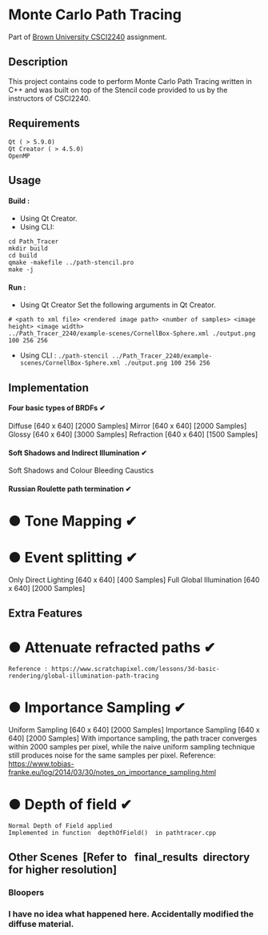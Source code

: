 # Monte Carlo Path Tracing

Part of [Brown University CSCI2240](https://dritchie.github.io/csci2240/) assignment.


## Description


This project contains code to perform Monte Carlo Path Tracing written in C++ and was built on top of the Stencil code
provided to us by the instructors of CSCI2240.

## Requirements

```
Qt ( > 5.9.0)
Qt Creator ( > 4.5.0)
OpenMP
```
## Usage

#### Build :

- Using Qt Creator.
- Using CLI:

```
cd Path_Tracer
mkdir build
cd build
qmake -makefile ../path-stencil.pro
make -j
```

#### Run :


- Using Qt Creator
Set the following arguments in Qt Creator.
```
# <path to xml file> <rendered image path> <number of samples> <image height> <image width>
../Path_Tracer_2240/example-scenes/CornellBox-Sphere.xml ./output.png 100 256 256
```
- Using CLI :
```./path-stencil ../Path_Tracer_2240/example-scenes/CornellBox-Sphere.xml ./output.png 100 256 256```


## Implementation

#### Four basic types of BRDFs ​✔



Diffuse [640 x 640] [2000 Samples] Mirror [640 x 640] [2000 Samples]
Glossy [640 x 640] [3000 Samples] Refraction [640 x 640] [1500 Samples]


#### Soft Shadows and Indirect Illumination ​✔

Soft Shadows and Colour Bleeding Caustics

#### Russian Roulette path termination ​✔

# ● Tone Mapping ​✔

# ● Event splitting ​✔

Only Direct Lighting [640 x 640] [400 Samples] Full Global Illumination [640 x 640] [2000 Samples]


## Extra Features

# ● Attenuate refracted paths ​ ​✔

```
Reference : ​https://www.scratchapixel.com/lessons/3d-basic-rendering/global-illumination-path-tracing
```
# ● Importance Sampling ​✔

Uniform Sampling [640 x 640] [2000 Samples] Importance Sampling [640 x 640] [2000 Samples]
With importance sampling, the path tracer converges within 2000 samples per pixel, while the naive uniform sampling
technique still produces noise for the same samples per pixel.
Reference: ​https://www.tobias-franke.eu/log/2014/03/30/notes_on_importance_sampling.html


# ● Depth of field ​✔

```
Normal Depth of Field applied
Implemented in function ​ depthOfField() ​ in​ pathtracer.cpp
```

## Other Scenes ​ [Refer to ​ ​ final_results ​ directory for higher resolution]

### Bloopers

### ​I have no idea what happened here. Accidentally modified the diffuse material.



